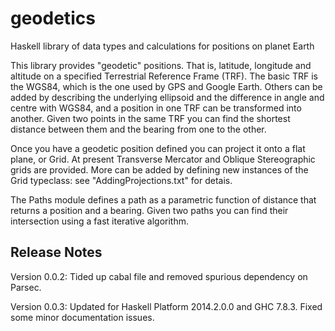 geodetics
=========

Haskell library of data types and calculations for positions on planet Earth

This library provides "geodetic" positions. That is, latitude, longitude and altitude on a 
specified Terrestrial Reference Frame (TRF). The basic TRF is the WGS84, which is the
one used by GPS and Google Earth. Others can be added by describing the underlying ellipsoid
and the difference in angle and centre with WGS84, and a position in one TRF can be
transformed into another. Given two points in the same TRF you can find the shortest distance 
between them and the bearing from one to the other.

Once you have a geodetic position defined you can project it onto a flat plane, or Grid.
At present Transverse Mercator and Oblique Stereographic grids are provided. More can be
added by defining new instances of the Grid typeclass: see "AddingProjections.txt" for
detais.

The Paths module defines a path as a parametric function of distance that returns a
position and a bearing. Given two paths you can find their intersection using a fast
iterative algorithm.

Release Notes
-------------

Version 0.0.2: Tided up cabal file and removed spurious dependency on Parsec.

Version 0.0.3: Updated for Haskell Platform 2014.2.0.0 and GHC 7.8.3. Fixed
   some minor documentation issues.
